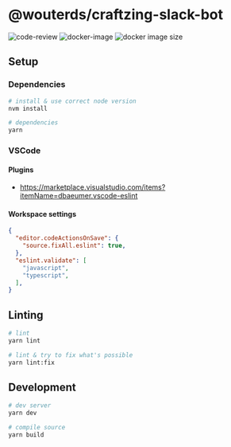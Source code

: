 # @wouterds/craftzing-slack-bot

![code-review](https://github.com/wouterds/craftzing-slack-bot/workflows/code-review/badge.svg)
![docker-image](https://github.com/wouterds/craftzing-slack-bot/workflows/docker-image/badge.svg)
![docker image size](https://ghcr-badge.herokuapp.com/wouterds/craftzing-slack-bot/size)

## Setup

### Dependencies

```bash
# install & use correct node version
nvm install

# dependencies
yarn
```


### VSCode

#### Plugins

- https://marketplace.visualstudio.com/items?itemName=dbaeumer.vscode-eslint

#### Workspace settings

```json
{
  "editor.codeActionsOnSave": {
    "source.fixAll.eslint": true,
  },
  "eslint.validate": [
    "javascript",
    "typescript",
  ],
}
```

## Linting

```bash
# lint
yarn lint

# lint & try to fix what's possible
yarn lint:fix
```

## Development

```bash
# dev server
yarn dev

# compile source
yarn build
```
